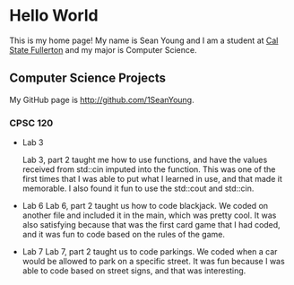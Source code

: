 # Hello World

This is my home page! My name is Sean Young and I am a student at [Cal State Fullerton](http://www.fullerton.edu/) and my major is Computer Science.

## Computer Science Projects

My GitHub page is http://github.com/1SeanYoung.

### CPSC 120

* Lab 3

    Lab 3, part 2 taught me how to use functions, and have the values received
    from std::cin imputed into the function. This was one of the first times
    that I was able to put what I learned in use, and that made it memorable.
    I also found it fun to use the std::cout and std::cin.

* Lab 6
    Lab 6, part 2 taught us how to code blackjack. We coded on another file and
    included it in the main, which was pretty cool. It was also satisfying
    because that was the first card game that I had coded, and it was fun to
    code based on the rules of the game.

* Lab 7
    Lab 7, part 2 taught us to code parkings. We coded when a car would be allowed to park on a specific street. It was fun because I was able to code based on street signs, and that was interesting.
